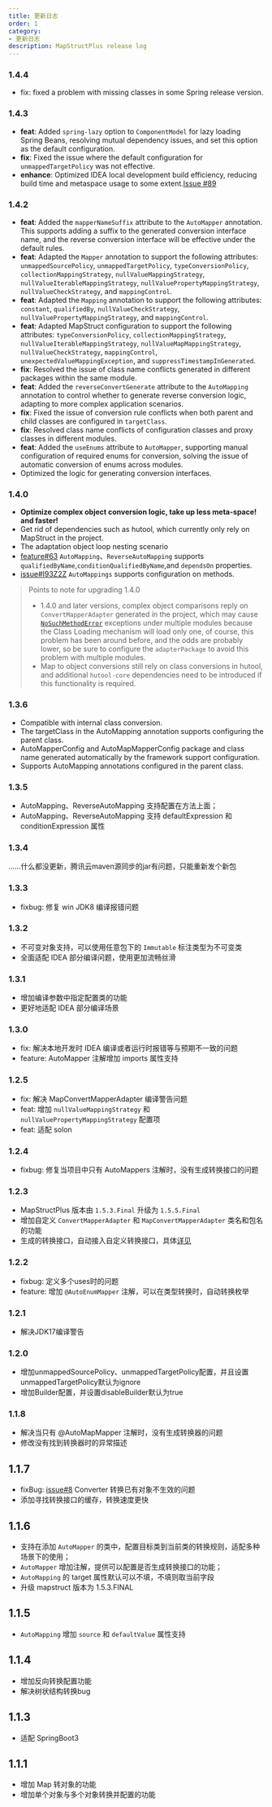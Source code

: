 ```yaml
---
title: 更新日志
order: 1
category:
- 更新日志
description: MapStructPlus release log
---
```


### 1.4.4

- fix: fixed a problem with missing classes in some Spring release version.

### 1.4.3

- **feat**: Added `spring-lazy` option to `ComponentModel` for lazy loading Spring Beans, resolving mutual dependency issues, and set this option as the default configuration.
- **fix**: Fixed the issue where the default configuration for `unmappedTargetPolicy` was not effective.
- **enhance**: Optimized IDEA local development build efficiency, reducing build time and metaspace usage to some extent.[Issue #89](https://github.com/linpeilie/mapstruct-plus/issues/89)

### 1.4.2

- **feat**: Added the `mapperNameSuffix` attribute to the `AutoMapper` annotation. This supports adding a suffix to the generated conversion interface name, and the reverse conversion interface will be effective under the default rules.
- **feat**: Adapted the `Mapper` annotation to support the following attributes: `unmappedSourcePolicy`, `unmappedTargetPolicy`, `typeConversionPolicy`, `collectionMappingStrategy`, `nullValueMappingStrategy`, `nullValueIterableMappingStrategy`, `nullValuePropertyMappingStrategy`, `nullValueCheckStrategy`, and `mappingControl`.
- **feat**: Adapted the `Mapping` annotation to support the following attributes: `constant`, `qualifiedBy`, `nullValueCheckStrategy`, `nullValuePropertyMappingStrategy`, and `mappingControl`.
- **feat**: Adapted MapStruct configuration to support the following attributes: `typeConversionPolicy`, `collectionMappingStrategy`, `nullValueIterableMappingStrategy`, `nullValueMapMappingStrategy`, `nullValueCheckStrategy`, `mappingControl`, `unexpectedValueMappingException`, and `suppressTimestampInGenerated`.
- **fix**: Resolved the issue of class name conflicts generated in different packages within the same module.
- **feat**: Added the `reverseConvertGenerate` attribute to the `AutoMapping` annotation to control whether to generate reverse conversion logic, adapting to more complex application scenarios.
- **fix**: Fixed the issue of conversion rule conflicts when both parent and child classes are configured in `targetClass`.
- **fix**: Resolved class name conflicts of configuration classes and proxy classes in different modules.
- **feat**: Added the `useEnums` attribute to `AutoMapper`, supporting manual configuration of required enums for conversion, solving the issue of automatic conversion of enums across modules.
- Optimized the logic for generating conversion interfaces.

### 1.4.0

- **Optimize complex object conversion logic, take up less meta-space! and faster!**
- Get rid of dependencies such as hutool, which currently only rely on MapStruct in the project.
- The adaptation object loop nesting scenario
- [feature#63](https://github.com/linpeilie/mapstruct-plus/pull/63) `AutoMapping`、`ReverseAutoMapping` supports `qualifiedByName`,`conditionQualifiedByName`,and `dependsOn` properties.
- [issue#I93Z2Z](https://gitee.com/easii/mapstruct-plus/issues/I93Z2Z) `AutoMappings` supports configuration on methods.

> Points to note for upgrading 1.4.0
> - 1.4.0 and later versions, complex object comparisons reply on `ConvertMapperAdapter` generated in the project,
    which may cause [`NoSuchMethodError`](/guide/faq.html) exceptions under multiple modules because the Class Loading mechanism
    will load only one, of course, this problem has been around before, and the odds are probably lower,
    so be sure to configure the `adapterPackage` to avoid this problem with multiple modules.
> - Map to object conversions still rely on class conversions in hutool, and additional `hutool-core` dependencies need to be introduced if this
    functionality is required.

### 1.3.6

- Compatible with internal class conversion.
- The targetClass in the AutoMapping annotation supports configuring the parent class.
- AutoMapperConfig and AutoMapMapperConfig package and class name generated automatically by the framework support configuration.
- Supports AutoMapping annotations configured in the parent class.

### 1.3.5

- AutoMapping、ReverseAutoMapping 支持配置在方法上面；
- AutoMapping、ReverseAutoMapping 支持 defaultExpression 和 conditionExpression 属性

### 1.3.4

……什么都没更新，腾讯云maven源同步的jar有问题，只能重新发个新包

### 1.3.3

- fixbug: 修复 win JDK8 编译报错问题

### 1.3.2

- 不可变对象支持，可以使用任意包下的 `Immutable` 标注类型为不可变类
- 全面适配 IDEA 部分编译问题，使用更加流畅丝滑

### 1.3.1

- 增加编译参数中指定配置类的功能
- 更好地适配 IDEA 部分编译场景

### 1.3.0

- fix: 解决本地开发时 IDEA 编译或者运行时报错等与预期不一致的问题
- feature: AutoMapper 注解增加 imports 属性支持

### 1.2.5

- fix: 解决 MapConvertMapperAdapter 编译警告问题
- feat: 增加 `nullValueMappingStrategy` 和 `nullValuePropertyMappingStrategy` 配置项
- feat: 适配 solon

### 1.2.4

- fixbug: 修复当项目中只有 AutoMappers 注解时，没有生成转换接口的问题

### 1.2.3

- MapStructPlus 版本由 `1.5.3.Final` 升级为 `1.5.5.Final`
- 增加自定义 `ConvertMapperAdapter` 和 `MapConvertMapperAdapter` 类名和包名的功能
- 生成的转换接口，自动接入自定义转换接口，具体[详见](/guide/class-convert.html#自动接入自定义转换接口)

### 1.2.2

- fixbug: 定义多个uses时的问题
- feature: 增加 `@AutoEnumMapper` 注解，可以在类型转换时，自动转换枚举

### 1.2.1

- 解决JDK17编译警告

### 1.2.0

- 增加unmappedSourcePolicy、unmappedTargetPolicy配置，并且设置unmappedTargetPolicy默认为ignore
- 增加Builder配置，并设置disableBuilder默认为true

### 1.1.8

- 解决当只有 @AutoMapMapper 注解时，没有生成转换器的问题
- 修改没有找到转换器时的异常描述

## 1.1.7

- fixBug: [issue#8](https://github.com/linpeilie/mapstruct-plus/issues/11) Converter 转换已有对象不生效的问题
- 添加寻找转换接口的缓存，转换速度更快

## 1.1.6

- 支持在添加 `AutoMapper` 的类中，配置目标类到当前类的转换规则，适配多种场景下的使用；
- `AutoMapper` 增加注解，提供可以配置是否生成转换接口的功能；
- `AutoMapping` 的 target 属性默认可以不填，不填则取当前字段
- 升级 mapstruct 版本为 1.5.3.FINAL

## 1.1.5

- `AutoMapping` 增加 `source` 和 `defaultValue` 属性支持

## 1.1.4

- 增加反向转换配置功能
- 解决树状结构转换bug

## 1.1.3

- 适配 SpringBoot3

## 1.1.1

- 增加 Map 转对象的功能
- 增加单个对象与多个对象转换并配置的功能